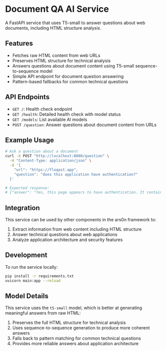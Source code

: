 # Document QA AI Service

A FastAPI service that uses T5-small to answer questions about web documents, including HTML structure analysis.

## Features

- Fetches raw HTML content from web URLs
- Preserves HTML structure for technical analysis
- Answers questions about document content using T5-small sequence-to-sequence model
- Simple API endpoint for document question answering
- Pattern-based fallbacks for common technical questions

## API Endpoints

- `GET /`: Health check endpoint
- `GET /health`: Detailed health check with model status
- `GET /models`: List available AI models
- `POST /question`: Answer questions about document content from URLs

## Example Usage

```bash
# Ask a question about a document
curl -X POST "http://localhost:8000/question" \
  -H "Content-Type: application/json" \
  -d '{
    "url": "https://floqast.app",
    "question": "does this application have authentication?"
  }'

# Expected response:
# {"answer": "Yes, this page appears to have authentication. It contains login or password elements."}
```

## Integration

This service can be used by other components in the ars0n framework to:

1. Extract information from web content including HTML structure
2. Answer technical questions about web applications
3. Analyze application architecture and security features

## Development

To run the service locally:

```bash
pip install -r requirements.txt
uvicorn main:app --reload
```

## Model Details

This service uses the `t5-small` model, which is better at generating meaningful answers from raw HTML:

1. Preserves the full HTML structure for technical analysis
2. Uses sequence-to-sequence generation to produce more coherent answers
3. Falls back to pattern matching for common technical questions
4. Provides more reliable answers about application architecture 
